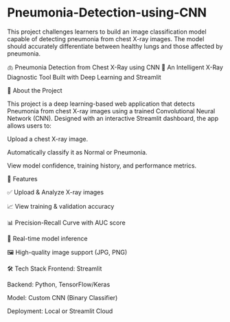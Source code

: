 # Pneumonia-Detection-using-CNN
This project challenges learners to build an image classification model capable of detecting pneumonia from chest X-ray images. The model should accurately differentiate between healthy lungs and those affected by pneumonia.

🫁 Pneumonia Detection from Chest X-Ray using CNN
🔬 An Intelligent X-Ray Diagnostic Tool Built with Deep Learning and Streamlit


📌 About the Project

This project is a deep learning-based web application that detects Pneumonia from chest X-ray images using a trained Convolutional Neural Network (CNN). Designed with an interactive Streamlit dashboard, the app allows users to:

Upload a chest X-ray image.

Automatically classify it as Normal or Pneumonia.

View model confidence, training history, and performance metrics.

🎯 Features

✅ Upload & Analyze X-ray images

📈 View training & validation accuracy

📊 Precision-Recall Curve with AUC score

🧠 Real-time model inference

🖼️ High-quality image support (JPG, PNG)

🛠 Tech Stack
Frontend: Streamlit

Backend: Python, TensorFlow/Keras

Model: Custom CNN (Binary Classifier)

Deployment: Local or Streamlit Cloud

